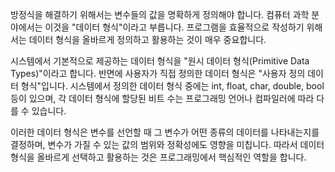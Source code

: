 방정식을 해결하기 위해서는 변수들의 값을 명확하게 정의해야 합니다. 컴퓨터 과학 분야에서는 이것을 "데이터 형식"이라고 부릅니다. 프로그램을 효율적으로 작성하기 위해서는 데이터 형식을 올바르게 정의하고 활용하는 것이 매우 중요합니다.

시스템에서 기본적으로 제공하는 데이터 형식을 "원시 데이터 형식(Primitive Data Types)"이라고 합니다. 반면에 사용자가 직접 정의한 데이터 형식은 "사용자 정의 데이터 형식"입니다. 시스템에서 정의한 데이터 형식 중에는 int, float, char, double, bool 등이 있으며, 각 데이터 형식에 할당된 비트 수는 프로그래밍 언어나 컴파일러에 따라 다를 수 있습니다.

이러한 데이터 형식은 변수를 선언할 때 그 변수가 어떤 종류의 데이터를 나타내는지를 결정하며, 변수가 가질 수 있는 값의 범위와 정확성에도 영향을 미칩니다. 따라서 데이터 형식을 올바르게 선택하고 활용하는 것은 프로그래밍에서 핵심적인 역할을 합니다.
